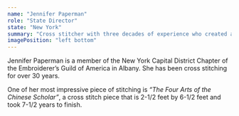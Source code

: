 ```yaml
---
name: "Jennifer Paperman"
role: "State Director"
state: "New York"
summary: "Cross stitcher with three decades of experience who created an impressive 2.5 by 6.5 foot Chinese Scholar artwork over seven years."
imagePosition: "left bottom"
---
```


Jennifer Paperman is a member of the New York Capital District Chapter
of the Embroiderer’s Guild of America in Albany. She has been cross
stitching for over 30 years.

One of her most impressive piece of stitching is _“The Four Arts of the
Chinese Scholar”_, a cross stitch piece that is 2-1/2 feet by 6-1/2
feet and took 7-1/2 years to finish.
